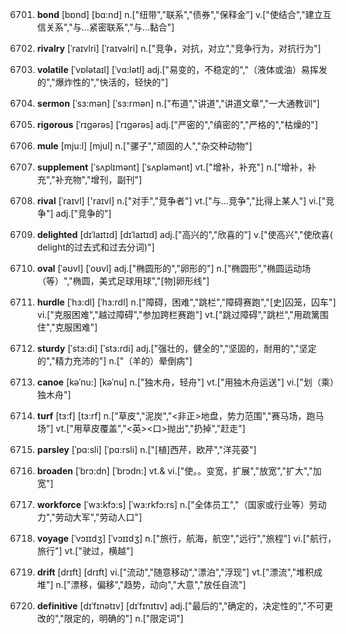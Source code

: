 6701. **bond**
[bɒnd]  [bɑ:nd]
n.["纽带","联系","债券","保释金"]  v.["使结合","建立互信关系","与…紧密联系","与…黏合"]  

6702. **rivalry**
[ˈraɪvlri]  [ˈraɪvəlri]
n.["竞争，对抗，对立","竞争行为，对抗行为"]  

6703. **volatile**
[ˈvɒlətaɪl]  [ˈvɑ:lətl]
adj.["易变的，不稳定的","（液体或油）易挥发的","爆炸性的","快活的，轻快的"]  

6704. **sermon**
[ˈsɜ:mən]  [ˈsɜ:rmən]
n.["布道","讲道","讲道文章","一大通教训"]  

6705. **rigorous**
[ˈrɪgərəs]  [ˈrɪɡərəs]
adj.["严密的","缜密的","严格的","枯燥的"]  

6706. **mule**
[mju:l]  [mjul]
n.["骡子","顽固的人","杂交种动物"]  

6707. **supplement**
[ˈsʌplɪmənt]  [ˈsʌpləmənt]
vt.["增补，补充"]  n.["增补，补充","补充物","增刊，副刊"]  

6708. **rival**
[ˈraɪvl]  ['raɪvl]
n.["对手","竞争者"]  vt.["与…竞争","比得上某人"]  vi.["竞争"]  adj.["竞争的"]  

6709. **delighted**
[dɪˈlaɪtɪd]  [dɪˈlaɪtɪd]
adj.["高兴的","欣喜的"]  v.["使高兴","使欣喜( delight的过去式和过去分词)"]  

6710. **oval**
[ˈəʊvl]  [ˈoʊvl]
adj.["椭圆形的","卵形的"]  n.["椭圆形","椭圆运动场（等）","椭圆，美式足球用球","[物]卵形线"]  

6711. **hurdle**
[ˈhɜ:dl]  [ˈhɜ:rdl]
n.["障碍，困难","跳栏","障碍赛跑","[史]囚笼，囚车"]  vi.["克服困难","越过障碍","参加跨栏赛跑"]  vt.["跳过障碍","跳栏","用疏篱围住","克服困难"]  

6712. **sturdy**
[ˈstɜ:di]  [ˈstɜ:rdi]
adj.["强壮的，健全的","坚固的，耐用的","坚定的","精力充沛的"]  n.["（羊的）晕倒病"]  

6713. **canoe**
[kəˈnu:]  [kəˈnu]
n.["独木舟，轻舟"]  vt.["用独木舟运送"]  vi.["划（乘）独木舟"]  

6714. **turf**
[tɜ:f]  [tɜ:rf]
n.["草皮","泥炭","<非正>地盘，势力范围","赛马场，跑马场"]  vt.["用草皮覆盖","<英><口>抛出","扔掉","赶走"]  

6715. **parsley**
[ˈpɑ:sli]  [ˈpɑ:rsli]
n.["[植]西芹，欧芹","洋芫荽"]  

6716. **broaden**
[ˈbrɔ:dn]  [ˈbrɔdn:]
vt.& vi.["使。。变宽，扩展","放宽","扩大","加宽"]  

6717. **workforce**
[ˈwɜ:kfɔ:s]  [ˈwɜ:rkfɔ:rs]
n.["全体员工","（国家或行业等）劳动力","劳动大军","劳动人口"]  

6718. **voyage**
[ˈvɔɪɪdʒ]  [ˈvɔɪɪdʒ]
n.["旅行，航海，航空","远行","旅程"]  vi.["航行，旅行"]  vt.["驶过，横越"]  

6719. **drift**
[drɪft]  [drɪft]
vi.["流动","随意移动","漂泊","浮现"]  vt.["漂流","堆积成堆"]  n.["漂移，偏移","趋势，动向","大意","放任自流"]  

6720. **definitive**
[dɪˈfɪnətɪv]  [dɪˈfɪnɪtɪv]
adj.["最后的","确定的，决定性的","不可更改的","限定的，明确的"]  n.["限定词"]  

